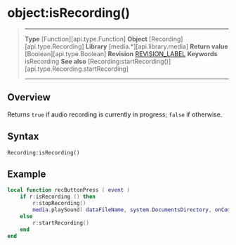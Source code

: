 # object:isRecording()

> --------------------- ------------------------------------------------------------------------------------------
> __Type__              [Function][api.type.Function]
> __Object__            [Recording][api.type.Recording]
> __Library__           [media.*][api.library.media]
> __Return value__      [Boolean][api.type.Boolean]
> __Revision__          [REVISION_LABEL](REVISION_URL)
> __Keywords__          isRecording
> __See also__          [Recording:startRecording()][api.type.Recording.startRecording]
> --------------------- ------------------------------------------------------------------------------------------


## Overview

Returns `true` if audio recording is currently in progress; `false` if otherwise.

## Syntax

	Recording:isRecording()

## Example

``````lua
local function recButtonPress ( event )
	if r:isRecording () then
		r:stopRecording()
		media.playSound( dataFileName, system.DocumentsDirectory, onCompleteSound )
	else
		r:startRecording()
	end
end
``````
